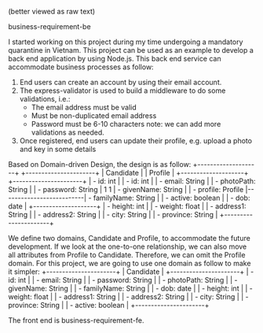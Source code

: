 (better viewed as raw text)

business-requirement-be

I started working on this project during my time undergoing a mandatory quarantine in Vietnam.
This project can be used as an example to develop a back end application by using Node.js.
This back end service can accommodate business processes as follow:
1. End users can create an account by using their email account.
2. The express-validator is used to build a middleware to do some validations, i.e.:
   - The email address must be valid
   - Must be non-duplicated email address
   - Password must be 6-10 characters
   note: we can add more validations as needed.
3. Once registered, end users can update their profile, e.g. upload a photo and key in some details

Based on Domain-driven Design, the design is as follow:
+--------------------+                          +----------------------+
| Candidate          |                          | Profile              |
+--------------------+                          +----------------------+
| - id: int          |                          | - id: int            |
| - email: String    |                          | - photoPath: String  |
| - password: String |  1                    1  | - givenName: String  |
| - profile: Profile |--------------------------| - familyName: String |
| - active: boolean  |                          | - dob: date          |
+--------------------+                          | - height: int        |
                                                | - weight: float      |
                                                | - address1: String   |
                                                | - address2: String   |
                                                | - city: String       |
                                                | - province: String   |
                                                +----------------------+

We define two domains, Candidate and Profile, to accommodate the future development.
If we look at the one-to-one relationship,
we can also move all attributes from Profile to Candidate.
Therefore, we can omit the Profile domain.
For this project, we are going to use one domain as follow to make it simpler:
+----------------------+
| Candidate            |
+----------------------+
| - id: int            |
| - email: String      |
| - password: String   |
| - photoPath: String  |
| - givenName: String  |
| - familyName: String |
| - dob: date          |
| - height: int        |
| - weight: float      |
| - address1: String   |
| - address2: String   |
| - city: String       |
| - province: String   |
| - active: boolean    |
+----------------------+

The front end is business-requirement-fe.
